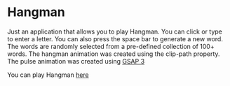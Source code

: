 # Hangman

Just an application that allows you to play Hangman. You can click or type to enter a letter. You can also press the space bar to generate a new word. The words are randomly selected from a pre-defined collection of  100+ words. The hangman animation was created using the clip-path property. The pulse animation was created using [GSAP 3](https://greensock.com/3/)<br>

You can play Hangman [here](https://ryanarine.github.io/Hangman/)
